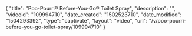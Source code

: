{
    "title": "Poo-Pourri&reg; Before-You-Go&reg; Toilet Spray",
    "description": "",
    "videoid": "109994710",
    "date_created": "1502523710",
    "date_modified": "1504293392",
    "type": "captivate",
    "layout": "video",
    "url": "\/v\/poo-pourri-before-you-go-toilet-spray\/109994710"
}
